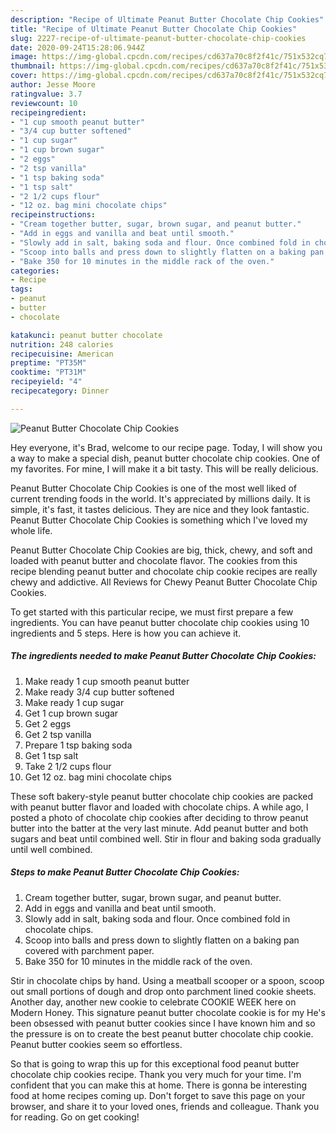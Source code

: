 ```yaml
---
description: "Recipe of Ultimate Peanut Butter Chocolate Chip Cookies"
title: "Recipe of Ultimate Peanut Butter Chocolate Chip Cookies"
slug: 2227-recipe-of-ultimate-peanut-butter-chocolate-chip-cookies
date: 2020-09-24T15:28:06.944Z
image: https://img-global.cpcdn.com/recipes/cd637a70c8f2f41c/751x532cq70/peanut-butter-chocolate-chip-cookies-recipe-main-photo.jpg
thumbnail: https://img-global.cpcdn.com/recipes/cd637a70c8f2f41c/751x532cq70/peanut-butter-chocolate-chip-cookies-recipe-main-photo.jpg
cover: https://img-global.cpcdn.com/recipes/cd637a70c8f2f41c/751x532cq70/peanut-butter-chocolate-chip-cookies-recipe-main-photo.jpg
author: Jesse Moore
ratingvalue: 3.7
reviewcount: 10
recipeingredient:
- "1 cup smooth peanut butter"
- "3/4 cup butter softened"
- "1 cup sugar"
- "1 cup brown sugar"
- "2 eggs"
- "2 tsp vanilla"
- "1 tsp baking soda"
- "1 tsp salt"
- "2 1/2 cups flour"
- "12 oz. bag mini chocolate chips"
recipeinstructions:
- "Cream together butter, sugar, brown sugar, and peanut butter."
- "Add in eggs and vanilla and beat until smooth."
- "Slowly add in salt, baking soda and flour. Once combined fold in chocolate chips."
- "Scoop into balls and press down to slightly flatten on a baking pan covered with parchment paper."
- "Bake 350 for 10 minutes in the middle rack of the oven."
categories:
- Recipe
tags:
- peanut
- butter
- chocolate

katakunci: peanut butter chocolate 
nutrition: 248 calories
recipecuisine: American
preptime: "PT35M"
cooktime: "PT31M"
recipeyield: "4"
recipecategory: Dinner

---
```



![Peanut Butter Chocolate Chip Cookies](https://img-global.cpcdn.com/recipes/cd637a70c8f2f41c/751x532cq70/peanut-butter-chocolate-chip-cookies-recipe-main-photo.jpg)

Hey everyone, it's Brad, welcome to our recipe page. Today, I will show you a way to make a special dish, peanut butter chocolate chip cookies. One of my favorites. For mine, I will make it a bit tasty. This will be really delicious.

Peanut Butter Chocolate Chip Cookies is one of the most well liked of current trending foods in the world. It's appreciated by millions daily. It is simple, it's fast, it tastes delicious. They are nice and they look fantastic. Peanut Butter Chocolate Chip Cookies is something which I've loved my whole life.

Peanut Butter Chocolate Chip Cookies are big, thick, chewy, and soft and loaded with peanut butter and chocolate flavor. The cookies from this recipe blending peanut butter and chocolate chip cookie recipes are really chewy and addictive. All Reviews for Chewy Peanut Butter Chocolate Chip Cookies.


To get started with this particular recipe, we must first prepare a few ingredients. You can have peanut butter chocolate chip cookies using 10 ingredients and 5 steps. Here is how you can achieve it.

<!--inarticleads1-->

##### The ingredients needed to make Peanut Butter Chocolate Chip Cookies:

1. Make ready 1 cup smooth peanut butter
1. Make ready 3/4 cup butter softened
1. Make ready 1 cup sugar
1. Get 1 cup brown sugar
1. Get 2 eggs
1. Get 2 tsp vanilla
1. Prepare 1 tsp baking soda
1. Get 1 tsp salt
1. Take 2 1/2 cups flour
1. Get 12 oz. bag mini chocolate chips


These soft bakery-style peanut butter chocolate chip cookies are packed with peanut butter flavor and loaded with chocolate chips. A while ago, I posted a photo of chocolate chip cookies after deciding to throw peanut butter into the batter at the very last minute. Add peanut butter and both sugars and beat until combined well. Stir in flour and baking soda gradually until well combined. 

<!--inarticleads2-->

##### Steps to make Peanut Butter Chocolate Chip Cookies:

1. Cream together butter, sugar, brown sugar, and peanut butter.
1. Add in eggs and vanilla and beat until smooth.
1. Slowly add in salt, baking soda and flour. Once combined fold in chocolate chips.
1. Scoop into balls and press down to slightly flatten on a baking pan covered with parchment paper.
1. Bake 350 for 10 minutes in the middle rack of the oven.


Stir in chocolate chips by hand. Using a meatball scooper or a spoon, scoop out small portions of dough and drop onto parchment lined cookie sheets. Another day, another new cookie to celebrate COOKIE WEEK here on Modern Honey. This signature peanut butter chocolate cookie is for my He&#39;s been obsessed with peanut butter cookies since I have known him and so the pressure is on to create the best peanut butter chocolate chip cookie. Peanut butter cookies seem so effortless. 

So that is going to wrap this up for this exceptional food peanut butter chocolate chip cookies recipe. Thank you very much for your time. I'm confident that you can make this at home. There is gonna be interesting food at home recipes coming up. Don't forget to save this page on your browser, and share it to your loved ones, friends and colleague. Thank you for reading. Go on get cooking!

